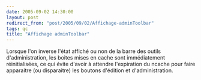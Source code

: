 ```yaml
---
date: 2005-09-02 14:30:00
layout: post
redirect_from: "post/2005/09/02/Affichage-adminToolbar"
tags: qc
title: "Affichage adminToolbar"
---
```


Lorsque l'on inverse l'état affiché ou non de la barre des outils
d'administration, les boites mises en cache sont immédiatement réinitialisées,
ce qui évite d'avoir à attendre l'expiration du ncache pour faire apparaitre
(ou disparaitre) les boutons d'édition et d'administration.
